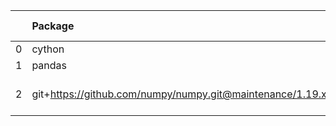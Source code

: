<!-- markdown-link-check-disable -->

|    | Package                                                   | Version in 4.0.0     | Version in 4.1.0     | Status   |
|---:|:----------------------------------------------------------|:---------------------|:---------------------|:---------|
|  0 | cython                                                    | 0.29.21              | 0.29.21              |          |
|  1 | pandas                                                    | 1.1.5                | 1.1.5                |          |
|  2 | git+https://github.com/numpy/numpy.git@maintenance/1.19.x | No version specified | No version specified |          |